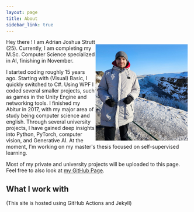 ```yaml
---
layout: page
title: About
sidebar_link: true
---
```


<img align="right" src="assets/images/me.jpg" width="50%" style="float: right;margin-right: 7px;margin-top: 15px;">

Hey there ! I am Adrian Joshua Strutt (25).
Currently, I am completing my M.Sc. Computer Science specialized in AI, finishing in November.

I started coding roughly 15 years ago. Starting with (Visual) Basic, I quickly switched to C#.
Using WPF I coded several smaller projects, such as games in the Unity Engine and networking tools.
I finished my Abitur in 2017, with my major area of study being computer science and english.
Through several university projects, I have gained deep insights into Python, PyTorch, computer
vision, and Generative AI. At the moment, I'm working on my master's thesis focused on self-supervised learning.

Most of my private and university projects will be uploaded to this page.
Feel free to also look at [my GitHub Page](https://github.com/adrianjoshua-strutt).

## What I work with

(This site is hosted using GitHub Actions and Jekyll)